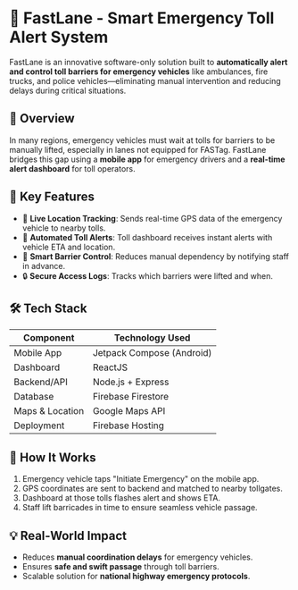 # 🚨 FastLane - Smart Emergency Toll Alert System

FastLane is an innovative software-only solution built to **automatically alert and control toll barriers for emergency vehicles** like ambulances, fire trucks, and police vehicles—eliminating manual intervention and reducing delays during critical situations.

## 🚀 Overview

In many regions, emergency vehicles must wait at tolls for barriers to be manually lifted, especially in lanes not equipped for FASTag. FastLane bridges this gap using a **mobile app** for emergency drivers and a **real-time alert dashboard** for toll operators.

## 🧩 Key Features

- 📍 **Live Location Tracking**: Sends real-time GPS data of the emergency vehicle to nearby tolls.
- 🛑 **Automated Toll Alerts**: Toll dashboard receives instant alerts with vehicle ETA and location.
- 🧠 **Smart Barrier Control**: Reduces manual dependency by notifying staff in advance.
- 🔒 **Secure Access Logs**: Tracks which barriers were lifted and when.

## 🛠️ Tech Stack

| Component          | Technology Used          |
|--------------------|--------------------------|
| Mobile App         | Jetpack Compose (Android)|
| Dashboard          | ReactJS    |
| Backend/API        | Node.js + Express        |
| Database           | Firebase Firestore       |
| Maps & Location    | Google Maps API          |
| Deployment         | Firebase Hosting         |


## 🧪 How It Works

1. Emergency vehicle taps "Initiate Emergency" on the mobile app.
2. GPS coordinates are sent to backend and matched to nearby tollgates.
3. Dashboard at those tolls flashes alert and shows ETA.
4. Staff lift barricades in time to ensure seamless vehicle passage.

## 💡 Real-World Impact

- Reduces **manual coordination delays** for emergency vehicles.
- Ensures **safe and swift passage** through toll barriers.
- Scalable solution for **national highway emergency protocols**.
